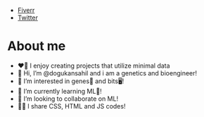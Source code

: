 * [Fiverr](https://www.fiverr.com/s/xK4Dox)
* [Twitter](https://twitter.com/DogukanSahil)
# About me
- ❤️‍🔥 I enjoy creating projects that utilize minimal data
- 👋 Hi, I’m @dogukansahil and i am a genetics and bioengineer!
- 👀 I’m interested in genes🧬 and bits🖥️!
- 🌱 I’m currently learning ML🤖!
- 💞️ I’m looking to collaborate on ML!
- 🧑‍💻 I share CSS, HTML and JS codes!

